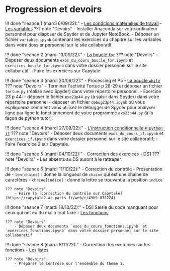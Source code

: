 # Progression et devoirs

!!! done "séance 1 (mardi 6/09/22):"
    - [Les conditions matérielles de travail](T7_Divers/1_Conseils_generaux/cours.md)
    - [Les variables](T1_Les_bases_de_Python/Chapitre_1:_Variables/cours.md)
    ??? note "Devoirs"
        - Installer Anaconda sur votre ordinateur personnel pour disposer de Spyder et de Jupyter NoteBook.
        - Déposer un fichier `variable.ipynb` contenant les exercices du chapitre sur les variables dans votre dossier personnel sur le site collaboratif.
        
!!! done "séance 2 (mardi 13/09/22):"
    - [La boucle `for`](T1_Les_bases_de_Python/Chapitre_2:_La_boucle_for/cours.md)
    ??? note "Devoirs"
        - Déposer deux documents `exos_du_cours_boucle_for.ipynb` et `exercices_boucle_for.ipynb` dans votre dossier personnel sur le site collaboratif.
        - Faire les exercices sur Capytale 

!!! done "séance 3 (mardi 20/09/22):"
    - Processing et P5 
    - [La boucle `while`](T1_Les_bases_de_Python/Chapitre_3:_La_boucle_while/cours.md)
    ??? note "Devoirs"
        - Terminer l'activité Tortue p 28-29 et déposer un fichier `tortue.py` (réalisé avec Spyder) dans votre répertoire personnel.
        - Exercice 23 p 44:
            - déposer le fichier `exo23p44.py` (à saisir dans Spyder) dans votre répertoire personnel
            - déposer un fichier `debug23p44.ipynb` où vous expliquerez comment vous utilisez le débugger de Spyder pour analyser ligne par ligne le fonctionnement de votre programme `exo23p44.py` (à la façon de python tutor).

!!! done "séance 4 (mardi 27/09/22):"
    -  [L'instruction conditionnelle ```#!python if```](T1_Les_bases_de_Python/Chapitre_4:_L'instruction_conditionnelle_if/cours.md)
    ??? note "Devoirs"
        - Déposer deux documents `exos_du_cours_if.ipynb` et `exercices_if.ipynb` dans votre dossier personnel sur le site collaboratif;
        - Faire l'exercice 2 sur Capytale.
  
!!! done "séance 5 (mardi 04/10/22):"
    - Correction des exercices
    - DS1
    ??? note "Devoirs"
        - Les absents au DS auront à le rattraper.
  
!!! done "séance 6 (mardi 11/10/22):"
    - Correction du contrôle
    - Présentation de
        - `len(chaine)` : donne la longueur de `chaine` qui est une chaîne de caractères
        - `chaine[indice]` : donne la lettre se trouvant à la position `indice`
    
    ??? note "Devoirs"
        - Faire la [correction du contrôle sur Capytale](https://capytale2.ac-paris.fr/web/c/49b9-818224) 
  
!!! done "séance 7 (mardi 18/10/22):"
    - DS1 Saisie du code manquant pour ceux qui ont eu du mal à tout faire
    - [Les fonctions](T1_Les_bases_de_Python/Chapitre_5:_Les_fonctions/cours.md)

    ??? note "Devoirs"
        - Déposer deux documents `exos_du_cours_fonctions.ipynb` et `exercices_fonctions.ipynb` dans votre dossier personnel sur le site collaboratif
  
!!! done "séance 8 (mardi 8/11/22):"
    - Correction des exercices sur les fonctions
    - [Les listes](T2_Representation_des_donnees/Chapitre_1:_Listes/cours/)

    ??? note "Devoirs"
        - Préparer le Contrôle sur l'ensemble du thème 1.
